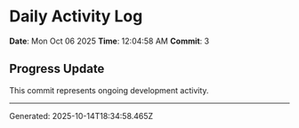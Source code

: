 # Daily Activity Log

**Date**: Mon Oct 06 2025
**Time**: 12:04:58 AM
**Commit**: 3

## Progress Update

This commit represents ongoing development activity.

---
Generated: 2025-10-14T18:34:58.465Z
